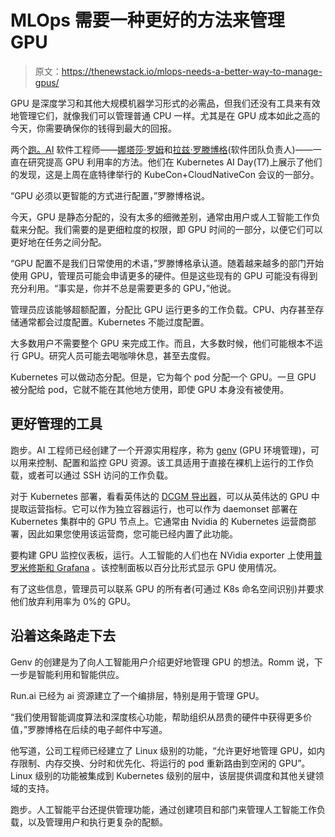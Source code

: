 # MLOps 需要一种更好的方法来管理 GPU

> 原文：<https://thenewstack.io/mlops-needs-a-better-way-to-manage-gpus/>

GPU 是深度学习和其他大规模机器学习形式的必需品，但我们还没有工具来有效地管理它们，就像我们可以管理普通 CPU 一样。尤其是在 GPU 成本如此之高的今天，你需要确保你的钱得到最大的回报。

两个[跑。AI](https://www.run.ai/) 软件工程师——[娜塔莎·罗姆](https://www.linkedin.com/in/natasha-romm-ba4707149/?originalSubdomain=il)和[拉兹·罗滕博格](http://www.razrotenberg.com/about/)(软件团队负责人)——一直在研究提高 GPU 利用率的方法。他们在 Kubernetes AI Day(T7)上展示了他们的发现，这是上周在底特律举行的 KubeCon+CloudNativeCon 会议的一部分。

“GPU 必须以更智能的方式进行配置，”罗滕博格说。

今天，GPU 是静态分配的，没有太多的细微差别，通常由用户或人工智能工作负载来分配。我们需要的是更细粒度的权限，即 GPU 时间的一部分，以便它们可以更好地在任务之间分配。

“GPU 配置不是我们日常使用的术语，”罗滕博格承认道。随着越来越多的部门开始使用 GPU，管理员可能会申请更多的硬件。但是这些现有的 GPU 可能没有得到充分利用。“事实是，你并不总是需要更多的 GPU，”他说。

管理员应该能够超额配置，分配比 GPU 运行更多的工作负载。CPU、内存甚至存储通常都会过度配置。Kubernetes 不能过度配置。

大多数用户不需要整个 GPU 来完成工作。而且，大多数时候，他们可能根本不运行 GPU。研究人员可能去喝咖啡休息，甚至去度假。

Kubernetes 可以做动态分配。但是，它为每个 pod 分配一个 GPU。一旦 GPU 被分配给 pod，它就不能在其他地方使用，即使 GPU 本身没有被使用。

## 更好管理的工具

跑步。AI 工程师已经创建了一个开源实用程序，称为 [genv](https://github.com/run-ai/genv) (GPU 环境管理)，可以用来控制、配置和监控 GPU 资源。该工具适用于直接在裸机上运行的工作负载，或者可以通过 SSH 访问的工作负载。

对于 Kubernetes 部署，看看英伟达的 [DCGM 导出器](https://docs.nvidia.com/datacenter/cloud-native/gpu-telemetry/dcgm-exporter.html)，可以从英伟达的 GPU 中提取运营指标。它可以作为独立容器运行，也可以作为 daemonset 部署在 Kubernetes 集群中的 GPU 节点上。它通常由 Nvidia 的 Kubernetes 运营商部署，因此如果您使用该运营商，您可能已经内置了此功能。

要构建 GPU 监控仪表板，运行。人工智能的人们也在 NVidia exporter 上使用[普罗米修斯和 Grafana](https://thenewstack.io/cncf-prometheus-agent-could-be-a-game-changer-for-edge/) 。该控制面板以百分比形式显示 GPU 使用情况。

有了这些信息，管理员可以联系 GPU 的所有者(可通过 K8s 命名空间识别)并要求他们放弃利用率为 0%的 GPU。

## 沿着这条路走下去

Genv 的创建是为了向人工智能用户介绍更好地管理 GPU 的想法。Romm 说，下一步是智能利用和智能供应。

Run.ai 已经为 ai 资源建立了一个编排层，特别是用于管理 GPU。

“我们使用智能调度算法和深度核心功能，帮助组织从昂贵的硬件中获得更多价值，”罗滕博格在后续的电子邮件中写道。

他写道，公司工程师已经建立了 Linux 级别的功能，“允许更好地管理 GPU，如内存限制、内存交换、分时和优先化、将运行的 pod 重新路由到空闲的 GPU”。Linux 级别的功能被集成到 Kubernetes 级别的层中，该层提供调度和其他关键领域的支持。

跑步。人工智能平台还提供管理功能，通过创建项目和部门来管理人工智能工作负载，以及管理用户和执行更复杂的配额。

<svg xmlns:xlink="http://www.w3.org/1999/xlink" viewBox="0 0 68 31" version="1.1"><title>Group</title> <desc>Created with Sketch.</desc></svg>